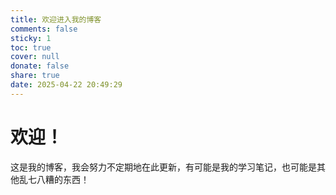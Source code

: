 ```yaml
---
title: 欢迎进入我的博客
comments: false
sticky: 1
toc: true
cover: null
donate: false
share: true
date: 2025-04-22 20:49:29
---
```


# 欢迎！

这是我的博客，我会努力不定期地在此更新，有可能是我的学习笔记，也可能是其他乱七八糟的东西！